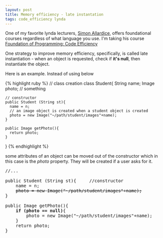 ```yaml
---
layout: post
title: Memory efficiency - late instantation
tags: code_efficiency lynda
---
```


One of my favorite lynda lecturers, [Simon Allardice](https://www.lynda.com/Simon-Allardice/21-1.html), offers foundational courses regardless of what language you use. I'm taking his course [Foundation of Programming: Code Efficiency](https://www.lynda.com/Developer-Programming-Foundations-tutorials/Foundations-Programming-Code-Efficiency/122461-2.html) 


One strategy to improve memory efficiency, specifically, is called late instantiation - when an object is requested, check if **it's null**, then instantiate the object.

Here is an example. Instead of using below
<p>
{% highlight ruby %}
// class creation
class Student{   
	String name;
	Image photo;
	// something

	// constructor
	public Student (String st){     
	  name = n;
	  // an image object is created when a student object is created
	  photo = new Image("~/path/student/images"+name);  
	}

	public Image getPhoto(){
	  return photo;
	}
}
{% endhighlight %}
</p>

some attributes of an object can be moved out of the constructor which in this case is the *photo* property. They will be created if a user asks for it.
<pre>
//...

public Student (String st){     //constructor
	name = n;
	<strike>photo = new Image("~/path/student/images"+name);</strike>
}

public Image getPhoto(){
	<strong>if (photo == null)</strong>{
		photo = new Image("~/path/student/images"+name);
	}
	return photo;
}
</pre> 